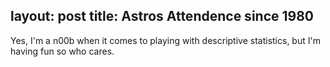 layout: post
title: Astros Attendence since 1980
---
Yes, I'm a n00b when it comes to playing with descriptive statistics, but I'm
having fun so who cares.

